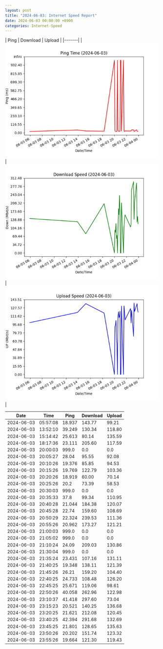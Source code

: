 ```yaml
---
layout: post
title: "2024-06-03: Internet Speed Report"
date: 2024-06-03 00:00:00 +0900
categories: Internet-Speed
---
```



| Ping | Download | Upload | 
|-------|
| ![Internet Speed Ping](/assets/2024-06-03-Internet-Speed/ping.png) | ![Internet Speed Download](/assets/2024-06-03-Internet-Speed/download.png) | ![Internet Speed Upload](/assets/2024-06-03-Internet-Speed/upload.png) |

| Date       | Time     | Ping   | Download  | Upload  |
|------------|----------|--------|-----------|---------|
| 2024-06-03 | 05:57:08 | 18.937 | 143.77 | 99.21 |
| 2024-06-03 | 13:52:10 | 39.249 | 130.34 | 118.80 |
| 2024-06-03 | 15:14:42 | 25.613 | 80.14 | 135.59 |
| 2024-06-03 | 18:17:36 | 23.111 | 205.60 | 117.59 |
| 2024-06-03 | 20:00:03 | 999.0 | 0.0 | 0.0 |
| 2024-06-03 | 20:05:27 | 28.04 | 95.55 | 92.08 |
| 2024-06-03 | 20:10:26 | 19.376 | 85.85 | 94.53 |
| 2024-06-03 | 20:15:26 | 19.769 | 122.79 | 103.36 |
| 2024-06-03 | 20:20:26 | 18.919 | 60.00 | 70.14 |
| 2024-06-03 | 20:25:26 | 20.2 | 73.39 | 58.53 |
| 2024-06-03 | 20:30:03 | 999.0 | 0.0 | 0.0 |
| 2024-06-03 | 20:35:33 | 37.8 | 99.34 | 110.95 |
| 2024-06-03 | 20:40:28 | 21.044 | 184.38 | 120.07 |
| 2024-06-03 | 20:45:28 | 22.74 | 159.60 | 108.69 |
| 2024-06-03 | 20:50:29 | 22.324 | 239.53 | 111.36 |
| 2024-06-03 | 20:55:26 | 20.962 | 173.27 | 121.21 |
| 2024-06-03 | 21:00:03 | 999.0 | 0.0 | 0.0 |
| 2024-06-03 | 21:05:02 | 999.0 | 0.0 | 0.0 |
| 2024-06-03 | 21:10:24 | 24.09 | 209.03 | 130.86 |
| 2024-06-03 | 21:30:04 | 999.0 | 0.0 | 0.0 |
| 2024-06-03 | 21:35:24 | 23.431 | 107.16 | 131.11 |
| 2024-06-03 | 21:40:25 | 19.348 | 138.11 | 121.39 |
| 2024-06-03 | 21:45:26 | 26.21 | 159.20 | 104.40 |
| 2024-06-03 | 22:40:25 | 24.733 | 108.48 | 126.20 |
| 2024-06-03 | 22:45:25 | 25.671 | 119.06 | 98.61 |
| 2024-06-03 | 22:50:26 | 40.058 | 262.96 | 122.98 |
| 2024-06-03 | 23:10:37 | 41.418 | 297.60 | 73.04 |
| 2024-06-03 | 23:15:23 | 20.521 | 140.25 | 136.68 |
| 2024-06-03 | 23:20:25 | 21.621 | 212.08 | 120.45 |
| 2024-06-03 | 23:40:25 | 42.394 | 291.68 | 132.69 |
| 2024-06-03 | 23:45:25 | 21.801 | 128.65 | 135.63 |
| 2024-06-03 | 23:50:26 | 20.202 | 151.74 | 123.32 |
| 2024-06-03 | 23:55:26 | 19.664 | 121.30 | 119.43 |
